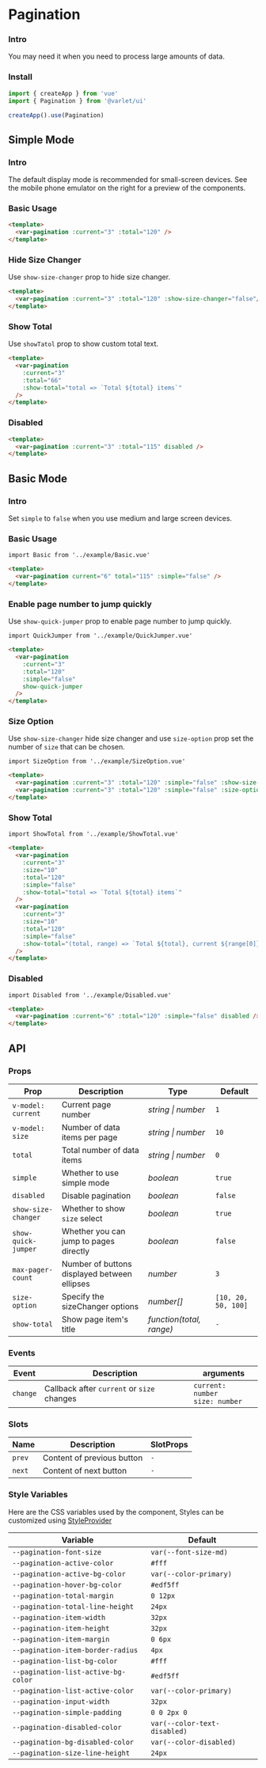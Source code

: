 # Pagination

### Intro

You may need it when you need to process large amounts of data.

### Install

```js
import { createApp } from 'vue'
import { Pagination } from '@varlet/ui'

createApp().use(Pagination)
```

## Simple Mode

### Intro

The default display mode is recommended for small-screen devices. See the mobile phone emulator on the right for a preview of the components.

### Basic Usage

```html
<template>
  <var-pagination :current="3" :total="120" />
</template>
```

### Hide Size Changer

Use `show-size-changer` prop to hide size changer.

```html
<template>
  <var-pagination :current="3" :total="120" :show-size-changer="false"/>
</template>
```

### Show Total

Use `showTatol` prop to show custom total text.

```html
<template>
  <var-pagination
    :current="3"
    :total="66"
    :show-total="total => `Total ${total} items`"
  />
</template>
```

### Disabled

```html
<template>
  <var-pagination :current="3" :total="115" disabled />
</template>
```

## Basic Mode

### Intro

Set `simple` to `false` when you use medium and large screen devices.

### Basic Usage

```vue
import Basic from '../example/Basic.vue'
```

```html
<template>
  <var-pagination current="6" total="115" :simple="false" />
</template>
```

### Enable page number to jump quickly

Use `show-quick-jumper` prop to enable page number to jump quickly.

```vue
import QuickJumper from '../example/QuickJumper.vue'
```

```html
<template>
  <var-pagination
    :current="3"
    :total="120"
    :simple="false"
    show-quick-jumper
  />
</template>
```

### Size Option

Use `show-size-changer` hide size changer and use `size-option` prop set the number of `size` that can be chosen.

```vue
import SizeOption from '../example/SizeOption.vue'
```

```html
<template>
  <var-pagination :current="3" :total="120" :simple="false" :show-size-changer="false" />
  <var-pagination :current="3" :total="120" :simple="false" :size-option="[10, 20, 30, 40]" />
</template>
```

### Show Total

```vue
import ShowTotal from '../example/ShowTotal.vue'
```

```html
<template>
  <var-pagination
    :current="3"
    :size="10"
    :total="120"
    :simple="false"
    :show-total="total => `Total ${total} items`"
  />
  <var-pagination
    :current="3"
    :size="10"
    :total="120"
    :simple="false"
    :show-total="(total, range) => `Total ${total}, current ${range[0]}-${range[1]}`"
  />
</template>
```

### Disabled

```vue
import Disabled from '../example/Disabled.vue'
```

```html
<template>
  <var-pagination :current="6" :total="120" :simple="false" disabled />
</template>
```

## API

### Props

| Prop                | Description | Type | Default |
|---------------------| -------------- | -------- | ---------- |
| `v-model: current`  | Current page number | _string \| number_ | `1` |
| `v-model: size`     | Number of data items per page | _string \| number_ | `10` |
| `total`             | Total number of data items | _string \| number_ | `0` |
| `simple`            | Whether to use simple mode | _boolean_ | `true` |
| `disabled`          | Disable pagination | _boolean_ | `false` |
| `show-size-changer` | Whether to show `size` select | _boolean_ | `true` |
| `show-quick-jumper` | Whether you can jump to pages directly	 | _boolean_ | `false` |
| `max-pager-count`   | Number of buttons displayed between ellipses	| _number_ | `3` |
| `size-option`       | Specify the sizeChanger options	 | _number[]_ | `[10, 20, 50, 100]` |
| `show-total`        | Show page item's title	 | _function(total, range)_ | `-` |

### Events

| Event | Description | arguments |
| ----- | -------------- | -------- |
| `change` | Callback after `current` or `size` changes | `current: number` <br>`size: number`  |

### Slots

| Name | Description | SlotProps |
| --- | --- | --- |
| `prev` | Content of previous button | `-` |
| `next` | Content of next button | `-` |

### Style Variables

Here are the CSS variables used by the component, Styles can be customized using [StyleProvider](#/en-US/style-provider)

| Variable | Default |
| --- | --- |
| `--pagination-font-size` | `var(--font-size-md)` |  
| `--pagination-active-color` | `#fff` |  
| `--pagination-active-bg-color` | `var(--color-primary)` |  
| `--pagination-hover-bg-color` | `#edf5ff` |  
| `--pagination-total-margin` | `0 12px` |  
| `--pagination-total-line-height` | `24px` |  
| `--pagination-item-width` | `32px` |  
| `--pagination-item-height` | `32px` |  
| `--pagination-item-margin` | `0 6px` |  
| `--pagination-item-border-radius` | `4px` |  
| `--pagination-list-bg-color` | `#fff` |  
| `--pagination-list-active-bg-color` | `#edf5ff` |  
| `--pagination-list-active-color` | `var(--color-primary)` |  
| `--pagination-input-width` | `32px` |
| `--pagination-simple-padding` | `0 0 2px 0` |
| `--pagination-disabled-color` | `var(--color-text-disabled)` |
| `--pagination-bg-disabled-color` | `var(--color-disabled)` |
| `--pagination-size-line-height` | `24px` | 
